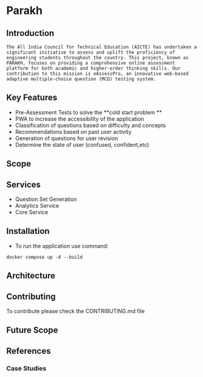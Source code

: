 # Parakh 
## Introduction
    The All India Council for Technical Education (AICTE) has undertaken a significant initiative to assess and uplift the proficiency of engineering students throughout the country. This project, known as PARAKH, focuses on providing a comprehensive online assessment platform for both academic and higher-order thinking skills. Our contribution to this mission is eAssessPro, an innovative web-based adaptive multiple-choice question (MCQ) testing system.

## Key Features
- Pre-Assessment Tests to solve the **cold start problem **
- PWA to increase the accessibility of the application
- Classification of questions based on difficulty and concepts
- Recommendations based on past user activity
- Generation of questions for user revision 
- Determine the state of user (confused, confident,etc)

## Scope

## Services
- Question Set Generation
- Analytics Service
- Core Service

## Installation

- To run the application use command:

``` 
docker compose up -d --build
```

## Architecture


## Contributing

To contribute please check the CONTRIBUTING.md file

## Future Scope

## References

### Case Studies

